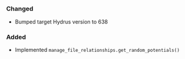 <!-- insert_point -->

## <!-- version -->

### Changed

- Bumped target Hydrus version to 638

### Added

- Implemented `manage_file_relationships.get_random_potentials()`

